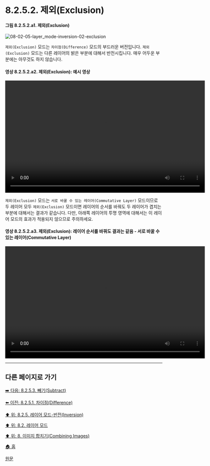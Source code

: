 # 8.2.5.2. 제외(Exclusion)
#### 그림 8.2.5.2.a1. 제외(Exclusion)
![08-02-05-layer_mode-inversion-02-exclusion](https://github.com/wonder13662/gimp/assets/15767104/1688b8bd-600d-4308-b42b-189a9b439344)

`제외(Exclusion)` 모드는 `차이점(Difference)` 모드의 부드러운 버전입니다. `제외(Exclusion)` 모드는 다른 레이어의 밝은 부분에 대해서 반전시킵니다. 매우 어두운 부분에는 아무것도 하지 않습니다.

#### 영상 8.2.5.2.a2. 제외(Exclusion): 예시 영상
<video controls="controls" width="640" height="360" src="https://github.com/wonder13662/gimp/assets/15767104/2f86dd4b-da63-4821-96ab-ca9ec710cb4a"></video>

`제외(Exclusion)` 모드는 `서로 바꿀 수 있는 레이어(Commutative Layer)` 모드이므로 두 레이어 모두 `제외(Exclusion)` 모드이면 레이어의 순서를 바꿔도 두 레이어가 겹치는 부분에 대해서는 결과가 같습니다. 다만, 아래쪽 레이어의 투명 영역에 대해서는 이 레이어 모드의 효과가 적용되지 않으므로 주의하세요.

#### 영상 8.2.5.2.a3. 제외(Exclusion): 레이어 순서를 바꿔도 결과는 같음 - 서로 바꿀 수 있는 레이어(Commutative Layer)
<video controls="controls" width="640" height="360" src="https://github.com/wonder13662/gimp/assets/15767104/68d82cd7-a7c7-4c18-825a-795b06677b6e"></video>

***

## 다른 페이지로 가기

[➡️ 다음: 8.2.5.3. 빼기(Subtract)](./08-02-05-03-subtract.md)

[⬅️ 이전: 8.2.5.1. 차이점(Difference)](./08-02-05-01-difference.md)

[⬆️ 위: 8.2.5. 레이어 모드-반전(Inversion)](./08-02-05-00-inversion-layer-modes.md)

[⬆️ 위: 8.2. 레이어 모드](./08-02-00-layer-modes.md)

[⬆️ 위: 8. 이미지 합치기(Combining Images)](./08-00-combining-images.md)

[🏠 홈](./00-home.md)

[원문](https://docs.gimp.org/2.10/ko/layer-mode-group-inversion.html)